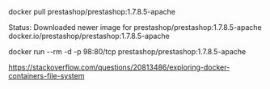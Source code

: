 docker pull prestashop/prestashop:1.7.8.5-apache

Status: Downloaded newer image for prestashop/prestashop:1.7.8.5-apache
docker.io/prestashop/prestashop:1.7.8.5-apache


docker run --rm -d  -p 98:80/tcp prestashop/prestashop:1.7.8.5-apache


https://stackoverflow.com/questions/20813486/exploring-docker-containers-file-system